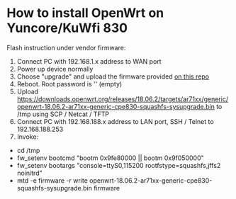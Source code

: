 # How to install OpenWrt on Yuncore/KuWfi 830


Flash instruction under vendor firmware:

1. Connect PC with 192.168.1.x address to WAN port
2. Power up device normally
3. Choose "upgrade" and upload the firmware provided <a href='https://github.com/grosjo/OpenWrt-Yuncore-Kuwfi-CPE830D/blob/master/CPE830-OPENWRT-AP-V2.0-Build20190118101609-EN.ubin'>on this repo</a>
4. Reboot. Root password is '' (empty)
5. Upload https://downloads.openwrt.org/releases/18.06.2/targets/ar71xx/generic/openwrt-18.06.2-ar71xx-generic-cpe830-squashfs-sysupgrade.bin to /tmp using SCP / Netcat / TFTP
6. Connect PC with 192.168.188.x address to LAN port, SSH / Telnet to 192.168.188.253
7. Invoke:
- cd /tmp
- fw_setenv bootcmd "bootm 0x9fe80000 || bootm 0x9f050000"
- fw_setenv bootargs "console=ttyS0,115200 rootfstype=squashfs,jffs2 noinitrd"
- mtd -e firmware -r write openwrt-18.06.2-ar71xx-generic-cpe830-squashfs-sysupgrade.bin firmware
